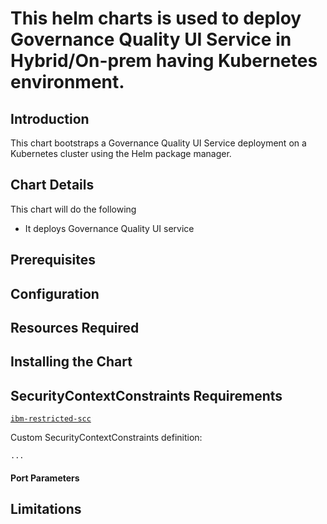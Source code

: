 # This helm charts is used to deploy Governance Quality UI Service in Hybrid/On-prem having Kubernetes environment.

## Introduction

This chart bootstraps a Governance Quality UI Service deployment on a Kubernetes cluster using the Helm package manager.

## Chart Details

This chart will do the following
- It deploys Governance Quality UI service

## Prerequisites

## Configuration

## Resources Required

## Installing the Chart

## SecurityContextConstraints Requirements
[`ibm-restricted-scc`](https://ibm.biz/cpkspec-scc)

Custom SecurityContextConstraints definition:
```
...
```
#### Port Parameters

## Limitations

